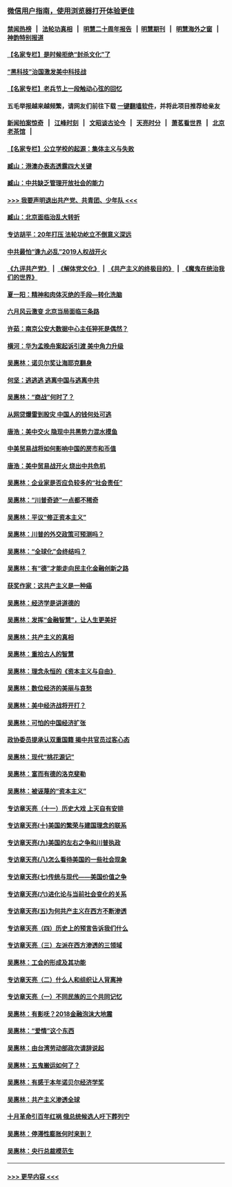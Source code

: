 ### [微信用户指南，使用浏览器打开体验更佳](https://github.com/gfw-breaker/banned-news1/blob/master/indexes/wechat-guide.md?t=0)
#### [禁闻热榜](热点新闻.md?t=0)  &nbsp;&nbsp;|&nbsp;&nbsp; [法轮功真相](https://github.com/gfw-breaker/truth/blob/master/README.md?t=0) &nbsp;&nbsp;|&nbsp;&nbsp; [明慧二十周年报告](https://github.com/gfw-breaker/mh-reports/blob/master/README.md?t=0) &nbsp;&nbsp;|&nbsp;&nbsp;[明慧期刊](https://github.com/gfw-breaker/mh-qikan) &nbsp;&nbsp;|&nbsp;&nbsp; [明慧海外之窗](https://github.com/gfw-breaker/mh-news/blob/master/README.md?t=0) &nbsp;&nbsp;|&nbsp;&nbsp; [神韵特别报道](https://github.com/gfw-breaker/mh-news/blob/master/shenyun.md?t=0)
#### [【名家专栏】是时候拒绝“封杀文化”了](../pages/nsc423/n11814093.md?t=02120844) 
#### [“黑科技”治国激发美中科技战](../pages/nsc423/n11638056.md?t=02120844) 
#### [【名家专栏】老兵节上一段触动心弦的回忆](../pages/nsc423/n11646016.md?t=02120844) 
#### 五毛举报越来越频繁，请网友们前往下载 [一键翻墙软件](https://github.com/gfw-breaker/ssr-accounts)，并将此项目推荐给亲友
#### [新闻拍案惊奇](https://github.com/gfw-breaker/banned-news1/blob/master/pages/link4.md) &nbsp;&nbsp;|&nbsp;&nbsp; [江峰时刻](https://github.com/gfw-breaker/banned-news1/blob/master/pages/link4.md) &nbsp;&nbsp;|&nbsp;&nbsp; [文昭谈古论今](https://github.com/gfw-breaker/banned-news1/blob/master/pages/link4.md) &nbsp;&nbsp;|&nbsp;&nbsp; [天亮时分](https://github.com/gfw-breaker/banned-news1/blob/master/pages/link4.md) &nbsp;&nbsp;|&nbsp;&nbsp; [萧茗看世界](https://github.com/gfw-breaker/banned-news1/blob/master/pages/link4.md) &nbsp;&nbsp;|&nbsp;&nbsp; [北京老茶馆](https://github.com/gfw-breaker/banned-news1/blob/master/pages/link4.md) &nbsp;&nbsp;|&nbsp;&nbsp; 
#### [【名家专栏】公立学校的起源：集体主义与失败](../pages/nsc423/n11601833.md?t=02120844) 
#### [臧山：港澳办表态透露四大关键](../pages/nsc423/n11421628.md?t=02120844) 
#### [臧山：中共缺乏管理开放社会的能力](../pages/nsc423/n11407457.md?t=02120844) 
#### [>>> 我要声明退出共产党、共青团、少年队 <<<](https://github.com/begood0513/goodnews/blob/master/quit/letter.md) 
#### [臧山：北京面临治乱大转折](../pages/nsc423/n11406895.md?t=02120844) 
#### [专访胡平：20年打压 法轮功屹立不倒意义深远](../pages/nsc423/n11398800.md?t=02120844) 
#### [中共最怕“逢九必乱”2019人权战开火](../pages/nsc423/n11385248.md?t=02120844) 
#### [《九评共产党》](https://github.com/begood0513/9ping.md/blob/master/README.md) &nbsp;|&nbsp; [《解体党文化》](../../../../jtdwh.md/blob/master/README.md)  &nbsp;|&nbsp; [《共产主义的终极目的》](../../../../gczydzjmd.md/blob/master/README.md) &nbsp;|&nbsp; [《魔鬼在统治我们的世界》](../../../../mgztzwmdsj.md/blob/master/README.md) 
#### [夏一阳：精神和肉体灭绝的手段—转化洗脑](../pages/nsc423/n11368250.md?t=02120844) 
#### [六月风云激变 北京当局面临三条路](../pages/nsc423/n11313668.md?t=02120844) 
#### [许茹：南京公安大数据中心主任猝死是偶然？](../pages/nsc423/n11064744.md?t=02120844) 
#### [横河：华为孟晚舟案起诉引渡 美中角力升级](../pages/nsc423/n11027230.md?t=02120844) 
#### [吴惠林：诺贝尔奖让海耶克翻身](../pages/nsc423/n10890049.md?t=02120844) 
#### [何坚：逃逃逃 逃离中国与逃离中共](../pages/nsc423/n10592891.md?t=02120844) 
#### [吴惠林：“商战”何时了？](../pages/nsc423/n10573558.md?t=02120844) 
#### [从网贷爆雷到股灾 中国人的钱何处可逃](../pages/nsc423/n10572800.md?t=02120844) 
#### [唐浩：美中交火 隐现中共黑势力混水摸鱼](../pages/nsc423/n10544040.md?t=02120844) 
#### [中美贸易战将如何影响中国的房市和币值](../pages/nsc423/n10543697.md?t=02120844) 
#### [唐浩：美中贸易战开火 烧出中共危机](../pages/nsc423/n10540126.md?t=02120844) 
#### [吴惠林：企业家是否应负较多的“社会责任”](../pages/nsc423/n10535022.md?t=02120844) 
#### [吴惠林：“川普奇迹”一点都不稀奇](../pages/nsc423/n10512808.md?t=02120844) 
#### [吴惠林：平议“修正资本主义”](../pages/nsc423/n10495724.md?t=02120844) 
#### [吴惠林：川普的外交政策可预测吗？](../pages/nsc423/n10462387.md?t=02120844) 
#### [吴惠林：“全球化”会终结吗？](../pages/nsc423/n10452838.md?t=02120844) 
#### [吴惠林：有“德”才能走向民主化金融创新之路](../pages/nsc423/n10432292.md?t=02120844) 
#### [获奖作家：这共产主义是一种癌](../pages/nsc423/n10431541.md?t=02120844) 
#### [吴惠林：经济学是讲道德的](../pages/nsc423/n10398014.md?t=02120844) 
#### [吴惠林：发挥“金融智慧”，让人生更美好](../pages/nsc423/n10375019.md?t=02120844) 
#### [吴惠林：共产主义的真相](../pages/nsc423/n10351394.md?t=02120844) 
#### [吴惠林：重拾古人的智慧](../pages/nsc423/n10337691.md?t=02120844) 
#### [吴惠林：理念永恒的《资本主义与自由》](../pages/nsc423/n10316274.md?t=02120844) 
#### [吴惠林：数位经济的美丽与哀愁](../pages/nsc423/n10292946.md?t=02120844) 
#### [吴惠林：美中经济战将开打？](../pages/nsc423/n10258825.md?t=02120844) 
#### [吴惠林：可怕的中国经济扩张](../pages/nsc423/n10219147.md?t=02120844) 
#### [政协委员提承认双重国籍 揭中共官员过客心态](../pages/nsc423/n10208809.md?t=02120844) 
#### [吴惠林：现代“桃花源记”](../pages/nsc423/n10185234.md?t=02120844) 
#### [吴惠林：富而有德的洛克斐勒](../pages/nsc423/n10142264.md?t=02120844) 
#### [吴惠林：被诬蔑的“资本主义”](../pages/nsc423/n10124816.md?t=02120844) 
#### [专访章天亮（十一）历史大戏 上天自有安排](../pages/nsc423/n10094905.md?t=02120844) 
#### [专访章天亮(十)美国的繁荣与建国理念的联系](../pages/nsc423/n10094899.md?t=02120844) 
#### [专访章天亮(九)美国的左右之争和川普执政](../pages/nsc423/n10094889.md?t=02120844) 
#### [专访章天亮(八)怎么看待美国的一些社会现象](../pages/nsc423/n10094857.md?t=02120844) 
#### [专访章天亮(七)传统与现代——美国价值之争](../pages/nsc423/n10093140.md?t=02120844) 
#### [专访章天亮(六)进化论与当前社会变化的关系](../pages/nsc423/n10092036.md?t=02120844) 
#### [专访章天亮(五)为何共产主义在西方不断渗透](../pages/nsc423/n10083620.md?t=02120844) 
#### [专访章天亮（四）历史上的预言告诉我们什么](../pages/nsc423/n10083606.md?t=02120844) 
#### [专访章天亮（三）左派在西方渗透的三领域](../pages/nsc423/n10081115.md?t=02120844) 
#### [吴惠林：工会的形成及其功能](../pages/nsc423/n10080633.md?t=02120844) 
#### [专访章天亮（二）什么人和组织让人背离神](../pages/nsc423/n10076637.md?t=02120844) 
#### [专访章天亮（一）不同民族的三个共同记忆](../pages/nsc423/n10074188.md?t=02120844) 
#### [吴惠林：有影呒？2018金融泡沫大地震](../pages/nsc423/n10040534.md?t=02120844) 
#### [吴惠林：“爱情”这个东西](../pages/nsc423/n10019423.md?t=02120844) 
#### [吴惠林：由台湾劳动部政次请辞说起](../pages/nsc423/n9979679.md?t=02120844) 
#### [吴惠林：五鬼搬运如何了？](../pages/nsc423/n9925338.md?t=02120844) 
#### [吴惠林：有感于本年诺贝尔经济学奖](../pages/nsc423/n9871883.md?t=02120844) 
#### [吴惠林：共产主义渗透全球](../pages/nsc423/n9812748.md?t=02120844) 
#### [十月革命引百年红祸 俄总统候选人吁下葬列宁](../pages/nsc423/n9810182.md?t=02120844) 
#### [吴惠林：停滞性膨胀何时来到？](../pages/nsc423/n9764136.md?t=02120844) 
#### [吴惠林：央行总裁模范生](../pages/nsc423/n9728134.md?t=02120844) 

----
#### [ >>> 更早内容 <<< ](../indexes/nsc423-earlier.md)
